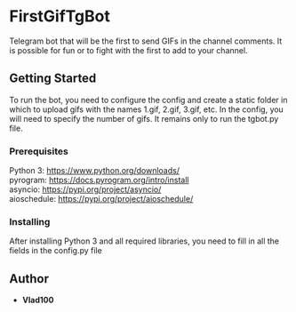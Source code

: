 # FirstGifTgBot

Telegram bot that will be the first to send GIFs in the channel comments. 
It is possible for fun or to fight with the first to add to your channel.

## Getting Started

To run the bot, you need to configure the config 
and create a static folder in which to upload gifs 
with the names 1.gif, 2.gif, 3.gif, etc. In the config, you will need 
to specify the number of gifs. It remains only to run the tgbot.py file.

### Prerequisites

Python 3: https://www.python.org/downloads/  
pyrogram: https://docs.pyrogram.org/intro/install   
asyncio: https://pypi.org/project/asyncio/  
aioschedule: https://pypi.org/project/aioschedule/   

### Installing

After installing Python 3 and all required libraries,
you need to fill in all the fields in the config.py file

## Author
* **Vlad100**
